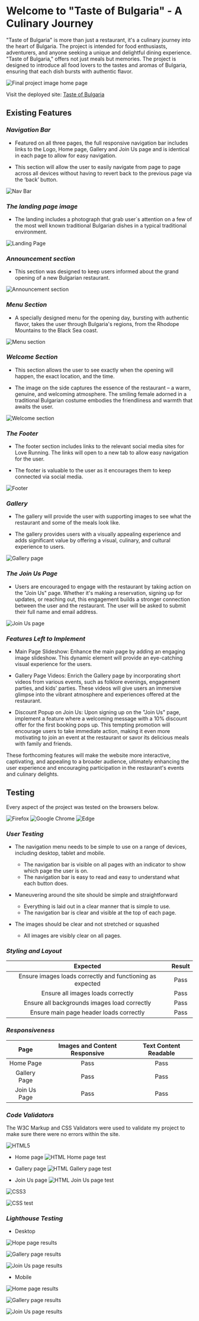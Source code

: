 # Welcome to "Taste of Bulgaria" - A Culinary Journey
  
 "Taste of Bulgaria" is more than just a restaurant, it's a culinary journey into the heart of Bulgaria. The project is intended for food enthusiasts, adventurers, and anyone seeking a unique and delightful dining experience. "Taste of Bulgaria," offers not just meals but memories. The project is designed to introduce all food lovers to the tastes and aromas of Bulgaria, ensuring that each dish bursts with authentic flavor.
 
 ![Final project image home page](assets/docs/responsive-test.PNG)

 Visit the deployed site: [Taste of Bulgaria](https://desideneva.github.io/taste-of-bulgaria/)

 ## Existing Features

###  _Navigation Bar_

- Featured on all three pages, the full responsive navigation bar includes links to the Logo, Home page, Gallery and Join Us page and is identical in each page to allow for easy navigation.

- This section will allow the user to easily navigate from page to page across all devices without having to revert back to the previous page via the ‘back’ button.

![Nav Bar](assets/docs/header.PNG)

### _The landing page image_

- The landing includes a photograph that grab user`s attention on a few of the most well known traditional Bulgarian dishes in a typical traditional environment.

![Landing Page](assets/images/food-hero.webp)

### _Announcement section_

- This section was designed to keep users informed about the grand opening of a new Bulgarian restaurant.

![Announcement section](assets/docs/announcement.PNG)

### _Menu Section_ 

- A specially designed menu for the opening day,  bursting with authentic flavor, takes the user through Bulgaria's regions, from the Rhodope Mountains to the Black Sea coast.

![Menu section](assets/docs/menu.PNG)

### _Welcome Section_

- This section allows the user to see exactly when the opening  will happen, the exact location, and the time.

- The image on the side captures the essence of the restaurant – a warm, genuine, and welcoming atmosphere. The smiling female adorned in a traditional Bulgarian costume embodies the friendliness and warmth that awaits the user.

![Welcome section](assets/docs/welcome-image.PNG)

### _The Footer_

- The footer section includes links to the relevant social media sites for Love Running. The links will open to a new tab to allow easy navigation for the user.

- The footer is valuable to the user as it encourages them to keep connected via social media.

![Footer](assets/docs/footer.PNG)

### _Gallery_

- The gallery will provide the user with supporting images to see what the restaurant and some of the meals look like.

- The gallery provides users with a visually appealing experience and adds significant value by offering a visual, culinary, and cultural experience to users. 

![Gallery page](assets/docs/gallery.PNG)

### _The Join Us Page_

-  Users are encouraged to engage with the restaurant by taking action on the "Join Us" page. Whether it's making a reservation, signing up for updates, or reaching out, this engagement builds a stronger connection between the user and the restaurant. The user will be asked to submit their full name and email address.

![Join Us page](assets/docs/join-us.PNG)

### _Features Left to Implement_

- Main Page Slideshow: Enhance the main page by adding an engaging image slideshow. This dynamic element will provide an eye-catching visual experience for the users.

- Gallery Page Videos: Enrich the Gallery page by incorporating short videos from various events, such as folklore evenings, engagement parties, and kids' parties. These videos will give users an immersive glimpse into the vibrant atmosphere and experiences offered at the restaurant.

- Discount Popup on Join Us: Upon signing up on the "Join Us" page, implement a feature where a welcoming message with a 10% discount offer for the first booking pops up. This tempting promotion will encourage users to take immediate action, making it even more motivating to join an event at the restaurant or savor its delicious meals with family and friends.
 
These forthcoming features will make the website more interactive, captivating, and appealing to a broader audience, ultimately enhancing the user experience and encouraging participation in the restaurant's events and culinary delights.

## Testing

Every aspect of the project was tested on the browsers below.

![Firefox](https://img.shields.io/badge/Firefox-FF7139?style=for-the-badge&logo=Firefox-Browser&logoColor=white)
![Google Chrome](https://img.shields.io/badge/Google%20Chrome-4285F4?style=for-the-badge&logo=GoogleChrome&logoColor=white)
![Edge](https://img.shields.io/badge/Edge-0078D7?style=for-the-badge&logo=Microsoft-edge&logoColor=white)

### _User Testing_

- The navigation menu needs to be simple to use on a range of devices, including desktop, tablet and mobile.

  - The navigation bar is visible on all pages with an indicator to show which page the user is on.
  - The navigation bar is easy to read and easy to understand what each button does.

- Maneuvering around the site should be simple and straightforward  

  - Everything is laid out in a clear manner that is simple to use.
  - The navigation bar is clear and visible at the top of each page.

- The images should be clear and not stretched or squashed

  - All images are visibly clear on all pages.

### _Styling and Layout_

| Expected    | Result |
| :---------: | :----: |
| Ensure images loads correctly and functioning as expected | Pass |
| Ensure all images loads correctly | Pass |
| Ensure all backgrounds images load correctly | Pass |
| Ensure main page header loads correctly | Pass |

### _Responsiveness_

| Page | Images and Content Responsive | Text Content Readable    |
| :--: |:----------------------------: | :----------------------: |
| Home Page | Pass | Pass |
| Gallery Page | Pass | Pass |
| Join Us Page | Pass | Pass |

### _Code Validators_

The W3C Markup and CSS Validators were used to validate my project to make sure there were no errors within the site. 

![HTML5](https://img.shields.io/badge/html5-%23E34F26.svg?style=for-the-badge&logo=html5&logoColor=white)

 - Home page
 ![HTML Home page test](assets/docs/html-home-page-test.PNG)

 - Gallery page
 ![HTML Gallery page test](assets/docs/html-gallery-page-test.PNG)

 - Join Us page
 ![HTML Join Us page test](assets/docs/html-joinus-page-test.PNG)


![CSS3](https://img.shields.io/badge/css3-%231572B6.svg?style=for-the-badge&logo=css3&logoColor=white)
  
   ![CSS test](assets/docs/test-css.PNG)

### _Lighthouse Testing_ 

- Desktop

![Hope page results](assets/docs/desktop-home-perf.PNG)

![Gallery page results](assets/docs/desktop-gallery-perf.PNG)

![Join Us page results](assets/docs/desktop-joinus-perf.PNG)

- Mobile

![Home page results](assets/docs/mob-home-perf.PNG)

![Gallery page results](assets/docs/mob-gallery-perf.PNG)

![Join Us page results](assets/docs/mob-joinus-perf.PNG)




 


 








 


 